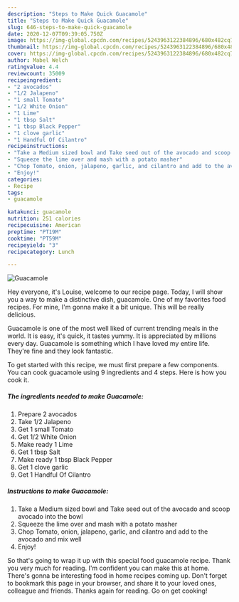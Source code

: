 ```yaml
---
description: "Steps to Make Quick Guacamole"
title: "Steps to Make Quick Guacamole"
slug: 646-steps-to-make-quick-guacamole
date: 2020-12-07T09:39:05.750Z
image: https://img-global.cpcdn.com/recipes/5243963122384896/680x482cq70/guacamole-recipe-main-photo.jpg
thumbnail: https://img-global.cpcdn.com/recipes/5243963122384896/680x482cq70/guacamole-recipe-main-photo.jpg
cover: https://img-global.cpcdn.com/recipes/5243963122384896/680x482cq70/guacamole-recipe-main-photo.jpg
author: Mabel Welch
ratingvalue: 4.4
reviewcount: 35009
recipeingredient:
- "2 avocados"
- "1/2 Jalapeno"
- "1 small Tomato"
- "1/2 White Onion"
- "1 Lime"
- "1 tbsp Salt"
- "1 tbsp Black Pepper"
- "1 clove garlic"
- "1 Handful Of Cilantro"
recipeinstructions:
- "Take a Medium sized bowl and Take seed out of the avocado and scoop avocado into the bowl"
- "Squeeze the lime over and mash with a potato masher"
- "Chop Tomato, onion, jalapeno, garlic, and cilantro and add to the avocado and mix well"
- "Enjoy!"
categories:
- Recipe
tags:
- guacamole

katakunci: guacamole 
nutrition: 251 calories
recipecuisine: American
preptime: "PT19M"
cooktime: "PT59M"
recipeyield: "3"
recipecategory: Lunch

---
```



![Guacamole](https://img-global.cpcdn.com/recipes/5243963122384896/680x482cq70/guacamole-recipe-main-photo.jpg)

Hey everyone, it's Louise, welcome to our recipe page. Today, I will show you a way to make a distinctive dish, guacamole. One of my favorites food recipes. For mine, I'm gonna make it a bit unique. This will be really delicious.

Guacamole is one of the most well liked of current trending meals in the world. It is easy, it's quick, it tastes yummy. It is appreciated by millions every day. Guacamole is something which I have loved my entire life. They're fine and they look fantastic.




To get started with this recipe, we must first prepare a few components. You can cook guacamole using 9 ingredients and 4 steps. Here is how you cook it.

<!--inarticleads1-->

##### The ingredients needed to make Guacamole:

1. Prepare 2 avocados
1. Take 1/2 Jalapeno
1. Get 1 small Tomato
1. Get 1/2 White Onion
1. Make ready 1 Lime
1. Get 1 tbsp Salt
1. Make ready 1 tbsp Black Pepper
1. Get 1 clove garlic
1. Get 1 Handful Of Cilantro




<!--inarticleads2-->

##### Instructions to make Guacamole:

1. Take a Medium sized bowl and Take seed out of the avocado and scoop avocado into the bowl
1. Squeeze the lime over and mash with a potato masher
1. Chop Tomato, onion, jalapeno, garlic, and cilantro and add to the avocado and mix well
1. Enjoy!




So that's going to wrap it up with this special food guacamole recipe. Thank you very much for reading. I'm confident you can make this at home. There's gonna be interesting food in home recipes coming up. Don't forget to bookmark this page in your browser, and share it to your loved ones, colleague and friends. Thanks again for reading. Go on get cooking!
